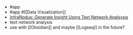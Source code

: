 - #app
- #app #[[Data Visualization]]
- [InfraNodus: Generate Insight Using Text Network Analsysis](https://infranodus.com/)
- text network analysis
- use with [[Obsidian]] and maybe [[Logseq]] in the future?